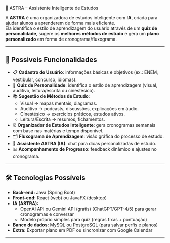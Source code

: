 🌟 ASTRA – Assistente Inteligente de Estudos

A **ASTRA** é uma organizadora de estudos inteligente com **IA**, criada para ajudar alunos a aprenderem de forma mais eficiente.  
Ela identifica o estilo de aprendizagem do usuário através de um **quiz de personalidade**, sugere os **melhores métodos de estudo** e gera um **plano personalizado** em forma de cronograma/fluxograma.

---

## 🚀 Possiveis Funcionalidades

- 📋 **Cadastro do Usuário**: informações básicas e objetivos (ex.: ENEM, vestibular, concurso, idiomas).
- 🧩 **Quiz de Personalidade**: identifica o estilo de aprendizagem (visual, auditivo, leitura/escrita ou cinestésico).
- 📚 **Sugestão de Métodos de Estudo**:
  - Visual → mapas mentais, diagramas.
  - Auditivo → podcasts, discussões, explicações em áudio.
  - Cinestésico → exercícios práticos, estudos ativos.
  - Leitura/Escrita → resumos, fichamentos.
- ⏰ **Organizador de Estudos Inteligente**: gera cronogramas semanais com base nas matérias e tempo disponível.
- 🗂 **Fluxograma de Aprendizagem**: visão gráfica do processo de estudo.
- 🤖 **Assistente ASTRA (IA)**: chat para dicas personalizadas de estudo.
- 📊 **Acompanhamento de Progresso**: feedback dinâmico e ajustes no cronograma.

---

## 🛠 Tecnologias Possíveis

- **Back-end:** Java (Spring Boot)  
- **Front-end:** React (web) ou JavaFX (desktop)  
- **IA (ASTRA):**  
  - OpenAI API ou Gemini API (gratis) (ChatGPT/GPT-4/5) para gerar cronogramas e conversar  
  - Modelo próprio simples para quiz (regras fixas + pontuação)  
- **Banco de dados:** MySQL ou PostgreSQL (para salvar perfis e planos)  
- **Extra:** Exportar plano em PDF ou sincronizar com Google Calendar  

---
